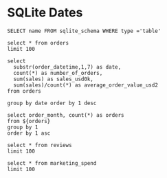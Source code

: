 # SQLite Dates


```table_list
SELECT name FROM sqlite_schema WHERE type ='table'
```

```orders
select * from orders
limit 100
```

```orders_by_month
select
  substr(order_datetime,1,7) as date,
  count(*) as number_of_orders,
  sum(sales) as sales_usd0k,
  sum(sales)/count(*) as average_order_value_usd2
from orders

group by date order by 1 desc
```

```order_summary
select order_month, count(*) as orders 
from ${orders}
group by 1
order by 1 asc
```

```reviews
select * from reviews
limit 100
```

```marketing_spend
select * from marketing_spend
limit 100
```

<LineChart
    data={orders_by_month}
    x=date
    y=number_of_orders
    sort=false
/>

<LineChart
    data={order_summary}
    x=order_month
    y=orders
/>



